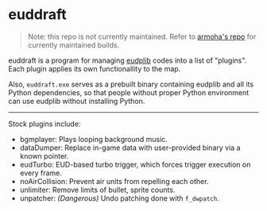 # euddraft

> Note: this repo is not currently maintained. Refer to [armoha's repo](https://github.com/armoha/euddrarft)
> for currently maintained builds.

euddraft is a program for managing [eudplib](https://github.com/phu54321/eudplib) codes into a list of "plugins". Each plugin applies its own functionallity to the map.

Also, `euddraft.exe` serves as a prebuilt binary containing eudplib and all its Python dependencies, so that people without proper Python environment can use eudplib without installing Python.

---

Stock plugins include:

- bgmplayer: Plays looping background music.
- dataDumper: Replace in-game data with user-provided binary via a known pointer.
- eudTurbo: EUD-based turbo trigger, which forces trigger execution on every frame.
- noAirCollision: Prevent air units from repelling each other.
- unlimiter: Remove limits of bullet, sprite counts.
- unpatcher: *(Dangerous)* Undo patching done with `f_dwpatch`.
